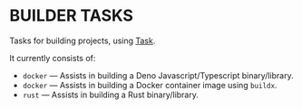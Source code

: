 # BUILDER TASKS

Tasks for building projects, using [Task](https://taskfile.dev).

It currently consists of:

* `docker` — Assists in building a Deno Javascript/Typescript binary/library.
* `docker` — Assists in building a Docker container image using `buildx`.
* `rust` — Assists in building a Rust binary/library.
